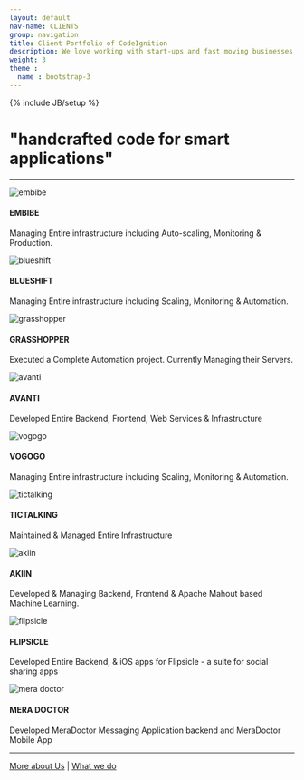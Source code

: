```yaml
---
layout: default
nav-name: CLIENTS
group: navigation
title: Client Portfolio of CodeIgnition
description: We love working with start-ups and fast moving businesses, and have worked with a wide array of clients such as Grasshopper UK & US, Blueshift Labs, Vogogo, Flipsicle, Avanti, Akiin, Embibe & TicTalking.
weight: 3
theme :
  name : bootstrap-3
---
```

{% include JB/setup %}

<h1 class="purple">"handcrafted code for smart applications"</h1>
<hr/>
<div class="content-block">
  <div class="row text">
    <div class="col-md-12">
      <div class="col-md-4">
        <div class="row">
          <div class="col-md-8 col-md-offset-2 client-image-height"><img alt="embibe" class="img-responsive client-image" src="{{ ASSET_PATH }}/images/embibe.png"></div>
        </div>
        <h4>EMBIBE</h4>
        <p>Managing Entire infrastructure including Auto-scaling, Monitoring & Production.</p>
      </div>
      <div class="col-md-4">
        <div class="row">
          <div class="col-md-8 col-md-offset-2 client-image-height"><img alt="blueshift" class="img-responsive client-image" src="{{ ASSET_PATH }}/images/blueshift.png"></div>
        </div>
        <h4>BLUESHIFT</h4>
        <p>Managing Entire infrastructure including Scaling, Monitoring & Automation.</p>
      </div>
      <div class="col-md-4">
        <div class="row">
          <div class="col-md-8 col-md-offset-2 client-image-height"><img alt="grasshopper" class="img-responsive client-image" src="{{ ASSET_PATH }}/images/grasshopper_logo.png"></div>
        </div>
        <h4>GRASSHOPPER</h4>
        <p>Executed a Complete Automation project. Currently Managing their Servers.</p>
      </div>
    </div>
  </div>
  <div class="row text">
    <div class="col-md-12">
      <div class="col-md-4">
        <div class="row">
          <div class="col-md-8 col-md-offset-2 client-image-height"><img alt="avanti" class="img-responsive client-image" src="{{ ASSET_PATH }}/images/avanti_logo_hindi-only.png"></div>
        </div>
        <h4>AVANTI</h4>
        <p>Developed Entire Backend, Frontend, Web Services & Infrastructure</p>
      </div>
      <div class="col-md-4">
        <div class="row">
          <div class="col-md-8 col-md-offset-2 client-image-height"><img alt="vogogo" class="img-responsive client-image" src="{{ ASSET_PATH }}/images/vogogologo-color.png"></div>
        </div>
        <h4>VOGOGO</h4>
        <p>Managing Entire infrastructure including Scaling, Monitoring & Automation.</p>
      </div>
      <div class="col-md-4">
        <div class="row">
          <div class="col-md-8 col-md-offset-2 client-image-height"><img alt="tictalking" class="img-responsive client-image" src="{{ ASSET_PATH }}/images/tictalking.jpg"></div>
        </div>
        <h4>TICTALKING</h4>
        <p>Maintained & Managed Entire Infrastructure</p>
      </div>
    </div>
  </div>
  <div class="row text">
    <div class="col-md-12">
      <div class="col-md-4">
        <div class="row">
          <div class="col-md-8 col-md-offset-2 client-image-height"><img alt="akiin" class="img-responsive client-image" src="{{ ASSET_PATH }}/images/aqqin_headlogofull_2x.png"></div>
        </div>
        <h4>AKIIN</h4>
        <p>Developed & Managing Backend, Frontend & Apache Mahout based Machine Learning.</p>
      </div>
      <div class="col-md-4">
        <div class="row">
          <div class="col-md-8 col-md-offset-2 client-image-height"><img alt="flipsicle" class="img-responsive client-image client-image-height" src="{{ ASSET_PATH }}/images/popsicle.png"></div>
        </div>
        <h4>FLIPSICLE</h4>
        <p>Developed Entire Backend, & iOS apps for Flipsicle - a suite for social sharing apps</p>
      </div>
      <div class="col-md-4">
        <div class="row">
          <div class="col-md-8 col-md-offset-2 client-image-height"><img alt="mera doctor" class="img-responsive client-image client-image-height" src="{{ ASSET_PATH }}/images/mera-doctor.png"></div>
        </div>
        <h4>MERA DOCTOR</h4>
        <p>Developed MeraDoctor Messaging Application backend and MeraDoctor Mobile App</p>
      </div>
    </div>
  </div>
</div>
<hr/>
<div class="content-block">
  <p class="text">
    <a href="http://codeignition.co/about.html">More about Us</a>
    |
    <a href="http://codeignition.co/services.html">What we do</a>
  </p>
</div>
